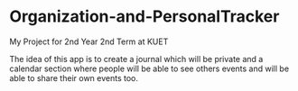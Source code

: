 # Organization-and-PersonalTracker
My Project for 2nd Year 2nd Term at KUET

The idea of this app is to create a journal which will be private and a calendar section where people will be able to see others events and will be able to share their own events too.
